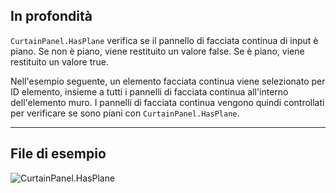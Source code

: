## In profondità
`CurtainPanel.HasPlane` verifica se il pannello di facciata continua di input è piano. Se non è piano, viene restituito un valore false. Se è piano, viene restituito un valore true.

Nell'esempio seguente, un elemento facciata continua viene selezionato per ID elemento, insieme a tutti i pannelli di facciata continua all'interno dell'elemento muro. I pannelli di facciata continua vengono quindi controllati per verificare se sono piani con `CurtainPanel.HasPlane`.
___
## File di esempio

![CurtainPanel.HasPlane](./Revit.Elements.CurtainPanel.HasPlane_img.jpg)
